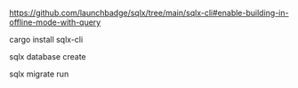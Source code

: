 https://github.com/launchbadge/sqlx/tree/main/sqlx-cli#enable-building-in-offline-mode-with-query

 cargo install sqlx-cli

sqlx database create

sqlx migrate run